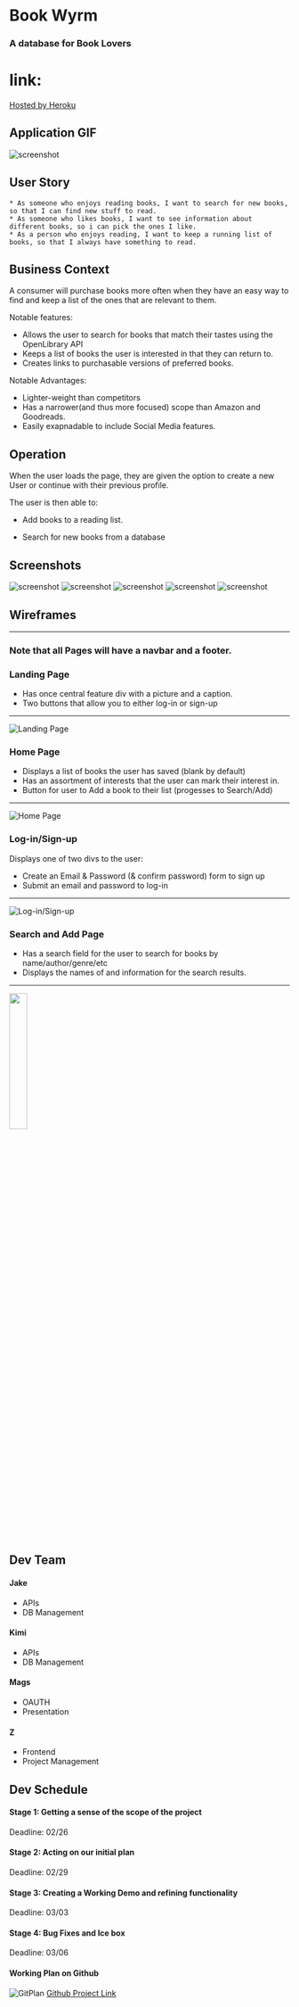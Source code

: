# Book Wyrm
### A database for Book Lovers

# link:

[Hosted by Heroku](https://book-wyrm.herokuapp.com/)

## Application GIF
![screenshot](/short_gif.gif)


## User Story
```
* As someone who enjoys reading books, I want to search for new books, so that I can find new stuff to read.
* As someone who likes books, I want to see information about different books, so i can pick the ones I like.
* As a person who enjoys reading, I want to keep a running list of books, so that I always have something to read. 
```

## Business Context

A consumer will purchase books more often when they have an easy way to find and keep a list of the ones that are relevant to them.

Notable features:
- Allows the user to search for books that match their tastes using the OpenLibrary API
- Keeps a list of books the user is interested in that they can return to.
- Creates links to purchasable versions of preferred books.

Notable Advantages:
- Lighter-weight than competitors
- Has a narrower(and thus more focused) scope than Amazon and Goodreads.
- Easily exapnadable to include Social Media features.

## Operation

When the user loads the page, they are given the option to create a new User or continue with their previous profile.

The user is then able to:

  * Add books to a reading list.

  * Search for new books from a database

## Screenshots
![screenshot](/home.png)
![screenshot](/login.png)
![screenshot](/auth0.png)
![screenshot](/search.png)
![screenshot](/profile.png)


## Wireframes
<hr />

### Note that all Pages will have a navbar and a footer.

### Landing Page
- Has once central feature div with a picture and a caption.
- Two buttons that allow you to either log-in or sign-up
<hr />

![Landing Page](./client/public/images/wireframes/landing.jpeg)

<!-- *************************************** -->

### Home Page
- Displays a list of books the user has saved (blank by default)
- Has an assortment of interests that the user can mark their interest in.
- Button for user to Add a book to their list (progesses to Search/Add)
<hr />

![Home Page](./client/public/images/wireframes/home.jpeg)

<!-- *************************************** -->

### Log-in/Sign-up
Displays one of two divs to the user:
- Create an Email & Password (& confirm password) form to sign up
- Submit an email and password to log-in
<hr />

![Log-in/Sign-up](./client/public/images/wireframes/logsign.jpeg)

<!-- *************************************** -->

### Search and Add Page
- Has a search field for the user to search for books by name/author/genre/etc
- Displays the names of and information for the search results.
<hr />

<!-- ![Search Page](./client/public/images/wireframes/search.jpeg) -->
<img src="./client/public/images/wireframes/search.jpeg" width="25%"></img>

## Dev Team

#### Jake
- APIs
- DB Management

#### Kimi
- APIs
- DB Management

#### Mags
- OAUTH
- Presentation

#### Z
- Frontend
- Project Management

## Dev Schedule

#### Stage 1: Getting a sense of the scope of the project
Deadline: 02/26
#### Stage 2: Acting on our initial plan
Deadline: 02/29
#### Stage 3: Creating a Working Demo and refining functionality
Deadline: 03/03
#### Stage 4: Bug Fixes and Ice box
Deadline: 03/06

#### Working Plan on Github
![GitPlan](./client/public/images/Plan.png)
[Github Project Link](https://github.com/N0matic/book-wyrm/projects)


<!-- ## Pseudocode
## Screenshots: -->

<!-- ![Main Page](/public/images/main.png)
(https://github.com/N0matic/PumpUptheJAMS/blob/master/public/images/main.png)

![Add Exercises](/public/images/add_exercise.png)
(https://github.com/N0matic/PumpUptheJAMS/blob/master/public/images/add_exercise.png) -->
